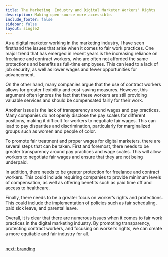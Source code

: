 ```yaml
---
title: The Marketing  Industry and Digital Marketer Workers' Rights
description: Making open-source more accessible.
include_footer: false
sidebar: false
layout: single2
---
```



<p>
As a digital marketer working in the marketing industry, I have seen firsthand the issues that arise when it comes to fair work practices. One major trend that has emerged in recent years is the increasing reliance on freelance and contract workers, who are often not afforded the same protections and benefits as full-time employees. This can lead to a lack of job security, as well as lower wages and fewer opportunities for advancement.

On the other hand, many companies argue that the use of contract workers allows for greater flexibility and cost-saving measures. However, this argument often ignores the fact that these workers are still providing valuable services and should be compensated fairly for their work.

Another issue is the lack of transparency around wages and pay practices. Many companies do not openly disclose the pay scales for different positions, making it difficult for workers to negotiate fair wages. This can lead to pay disparities and discrimination, particularly for marginalized groups such as women and people of color.

To promote fair treatment and proper wages for digital marketers, there are several steps that can be taken. First and foremost, there needs to be greater transparency around pay practices and wage scales. This will allow workers to negotiate fair wages and ensure that they are not being underpaid.

In addition, there needs to be greater protection for freelance and contract workers. This could include requiring companies to provide minimum levels of compensation, as well as offering benefits such as paid time off and access to healthcare.

Finally, there needs to be a greater focus on worker’s rights and protections. This could include the implementation of policies such as fair scheduling, paid sick leave, and parental leave.

Overall, it is clear that there are numerous issues when it comes to fair work practices in the digital marketing industry. By promoting transparency, protecting contract workers, and focusing on worker’s rights, we can create a more equitable and fair industry for all.

<br>
<a href="https://workdojos.com/digitalmarketers/branding">next: branding</a>
</p>